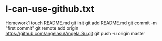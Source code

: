 # I-can-use-github.txt
Homework1
touch README.md
git init
git add README.md
git commit -m "first commit"
git remote add origin https://github.com/angelasu/Angela.Su.git
git push -u origin master

